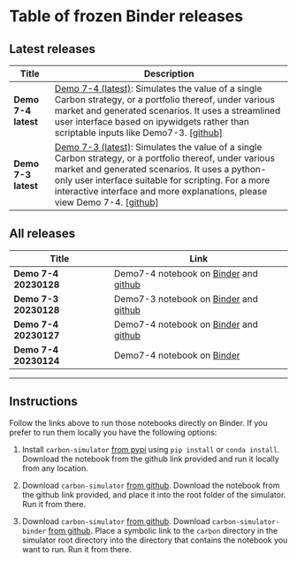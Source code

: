 # Table of frozen Binder releases

## Latest releases
Title                                 | Description
|-------------------------------------|-------------|
**Demo 7-4 latest**                   |[Demo 7-4 (latest)](https://mybinder.org/v2/gh/bancorprotocol/carbon-simulator-binder/latest_7_4?labpath=Frozen%2FDemo7-4%2FDemo7-4.ipynb): Simulates the value of a single Carbon strategy, or a portfolio thereof, under various market and generated scenarios. It uses a streamlined user interface based on ipywidgets rather than scriptable inputs like Demo7-3. [[github]](https://github.com/bancorprotocol/carbon-simulator-binder/blob/latest_7_4/Frozen/Demo7-4/Demo7-4.ipynb)
**Demo 7-3 latest**                    |[Demo 7-3 (latest)](https://mybinder.org/v2/gh/bancorprotocol/carbon-simulator-binder/latest_7_3?labpath=Frozen%2FDemo7-3%2FDemo7-3.ipynb): Simulates the value of a single Carbon strategy, or a portfolio thereof, under various market and generated scenarios. It uses a python-only user interface suitable for scripting. For a more interactive interface and more explanations, please view Demo 7-4. [[github]](https://github.com/bancorprotocol/carbon-simulator-binder/blob/latest_7_3/Frozen/Demo7-3/Demo7-3.ipynb)

## All releases
Title                                 | Link
|-------------------------------------|-----------|
**Demo 7-4 20230128**                 |Demo7-4 notebook on [Binder](https://mybinder.org/v2/gh/bancorprotocol/carbon-simulator-binder/frozen_20230128?labpath=Frozen%2FDemo7-4%2FDemo7-4.ipynb) and [github](https://github.com/bancorprotocol/carbon-simulator-binder/blob/frozen_20230128/Frozen/Demo7-4/Demo7-4.ipynb)
**Demo 7-3 20230128**                 |Demo7-3 notebook on [Binder](https://mybinder.org/v2/gh/bancorprotocol/carbon-simulator-binder/frozen_20230128?labpath=Frozen%2FDemo7-3%2FDemo7-3.ipynb) and [github](https://github.com/bancorprotocol/carbon-simulator-binder/blob/frozen_20230128/Frozen/Demo7-3/Demo7-3.ipynb)
**Demo 7-4 20230127**                 |Demo7-4 notebook on [Binder](https://mybinder.org/v2/gh/bancorprotocol/carbon-simulator-binder/frozen_20230127?labpath=Frozen%2FDemo7-4%2FDemo7-4.ipynb) and [github](https://github.com/bancorprotocol/carbon-simulator-binder/blob/frozen_20230127/Frozen/Demo7-4/Demo7-4.ipynb)
**Demo 7-4 20230124**                 |Demo7-4 notebook on [Binder](https://mybinder.org/v2/gh/bancorprotocol/carbon-simulator-binder/frozen_20230124?labpath=Frozen%2FDemo7-4%2FDemo7-4.ipynb) 

---

## Instructions

Follow the links above to run those notebooks directly on Binder. If you prefer to run them locally you have the following options:

1. Install `carbon-simulator` [from pypi](https://pypi.org/project/carbon-simulator/) using `pip install` or `conda install`. Download the notebook from the github link provided and run it locally from any location.

1. Download `carbon-simulator` [from github](https://github.com/bancorprotocol/carbon-simulator). Download the notebook from the github link provided, and place it into the root folder of the simulator. Run it from there.

1. Download `carbon-simulator` [from github](https://github.com/bancorprotocol/carbon-simulator). Download `carbon-simulator-binder` [from github](https://github.com/bancorprotocol/carbon-simulator-binder). Place a symbolic link to the `carbon` directory in the simulator root directory into the directory that contains the notebook you want to run. Run it from there.



